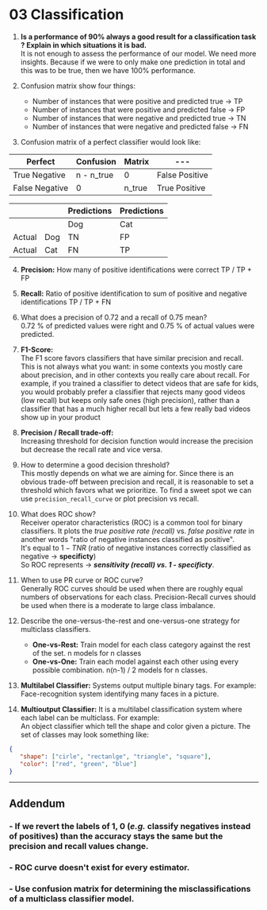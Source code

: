 # 03 Classification

1. **Is a performance of 90% always a good result for a classification task ? Explain in which situations it is bad.** <br> It is not enough to assess the performance of our model. We need more insights. Because if we were to only make one prediction in total and this was to be true, then we have 100% performance.


2. Confusion matrix show four things:
    - Number of instances that were positive and predicted true -> TP
    - Number of instances that were positive and predicted false -> FP
    - Number of instances that were negative and predicted true -> TN
    - Number of instances that were negative and predicted false -> FN 
   

3. Confusion matrix of a perfect classifier would look like:

| Perfect        | Confusion  | Matrix | ---            |
|----------------|------------|--------|----------------|
| True Negative  | n - n_true | 0      | False Positive |
| False Negative | 0          | n_true | True Positive  |

|           |     | Predictions | Predictions |
| ---       | --- | --- | --- |
|           |     | Dog | Cat |
| Actual | Dog | TN | FP |
| Actual | Cat | FN | TP |


4. **Precision:** How many of positive identifications were correct TP / TP + FP


5. **Recall:** Ratio of positive identification to sum of positive and negative identifications TP / TP + FN


6. What does a precision of 0.72 and a recall of 0.75 mean? <br> 0.72 % of predicted values were right and 0.75 % of actual values were predicted.


7. **F1-Score:** <br> The F1 score favors classifiers that have similar precision and recall. This is not always what you want: in some contexts you mostly care about precision, and in other contexts you really care about recall. For example, if you trained a classifier to detect videos that are safe for kids, you would probably prefer a classifier that rejects many good videos (low recall) but keeps only safe ones (high precision), rather than a classifier that has a much higher recall but lets a few really bad videos show up in your product


8. **Precision / Recall trade-off:** <br> Increasing threshold for decision function would increase the precision but decrease the recall rate and vice versa.


9. How to determine a good decision threshold? <br> This mostly depends on what we are aiming for. Since there is an obvious trade-off between precision and recall, it is reasonable to set a threshold which favors what we prioritize. To find a sweet spot we can use `precision_recall_curve` or plot precision vs recall.


10. What does ROC show? <br> Receiver operator characteristics (ROC) is a common tool for binary classifiers. It plots the _true positive rate (recall)_ vs. _false positive rate_ in another words "ratio of negative instances classified as positive". <br> It's equal to $1- TNR$ (ratio of negative instances correctly classified as negative -> **specificty**) <br> So ROC represents -> **_sensitivity (recall) vs. 1 - specificty_**.


11. When to use PR curve or ROC curve? <br> Generally ROC curves should be used when there are roughly equal numbers of observations for each class. Precision-Recall curves should be used when there is a moderate to large class imbalance.


12. Describe the one-versus-the-rest and one-versus-one strategy for multiclass classifiers.
    - **One-vs-Rest:** Train model for each class category against the rest of the set. n models for n classes
    - **One-vs-One:** Train each model against each other using every possible combination. n(n-1) / 2 models for n classes.


13. **Multilabel Classifier:** Systems output multiple binary tags. For example: <br> Face-recognition system identifying many faces in a picture.


14. **Multioutput Classifier:** It is a multilabel classification system where each label can be multiclass. For example: <br> An object classifier which tell the shape and color given a picture. The set of classes may look something like:

```json
{
   "shape": ["cirle", "rectanlge", "triangle", "square"],
   "color": ["red", "green", "blue"]
}
```

---

## Addendum
### - If we revert the labels of 1, 0 (_e.g._ classify negatives instead of positives) than the accuracy stays the same but the precision and recall values change.
### - ROC curve doesn't exist for every estimator.
### - Use confusion matrix for determining the misclassifications of a multiclass classifier model.

